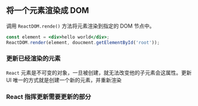 ## 将一个元素渲染成 DOM

调用 `ReactDOM.rende()` 方法将元素渲染到指定的 DOM 节点中。

```jsx
const element = <div>hello world</div>;
ReactDOM.render(element, doucment.getElementById('root'));
```

### 更新已经渲染的元素

`React` 元素是不可变的对象，一旦被创建，就无法改变他的子元素会这属性。更新 UI 唯一的方式就是创建一个新的元素，并重新渲染

### React 指挥更新需要更新的部分
